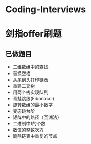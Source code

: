 # Coding-Interviews
# 剑指offer刷题 #

##  已做题目  ##
- 二维数组中的查找
- 替换空格
- 从尾到头打印链表
- 重建二叉树
- 用两个栈实现队列
- 青蛙跳级(Fibonacci)
- 旋转数组的最小数字
- 变态跳台阶
- 矩阵中的路径（回溯法）
- 二进制中1的个数
- 数值的整数次方
- 删除链表中重复的节点
